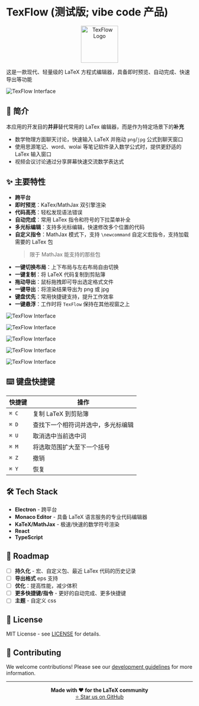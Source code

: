 # TexFlow (测试版; vibe code 产品)

<div align="center">
<img src="img/logo.png" width="100px" alt="TexFlow Logo">
</div>

这是一款现代、轻量级的 LaTeX 方程式编辑器，具备即时预览、自动完成、快速导出等功能

![TexFlow Interface](README-imgs/image-1.jpg)



## 📖 简介
本应用的开发目的**并非**替代常用的 LaTex 编辑器，而是作为特定场景下的**补充**
- 数学物理方面聊天讨论，快速输入 LaTeX 并拖动 `png`/`jpg` 公式到聊天窗口
- 使用思源笔记、word、wolai 等笔记软件录入数学公式时，提供更舒适的 LaTex 输入窗口
- 视频会议讨论通过分享屏幕快速交流数学表达式


## ✨ 主要特性

- **跨平台**
- **即时预览**：KaTex/MathJax 双引擎渲染
- **代码高亮**：轻松发现语法错误
- **自动完成**：常用 LaTex 指令和符号的下拉菜单补全
- **多光标编辑**：支持多光标编辑，快速修改多个位置的代码
- **自定义指令**：MathJax 模式下，支持 `\newcommand` 自定义宏指令，支持加载需要的 LaTex 包
  > 限于 MathJax 能支持的那些包
- **一键切换布局**：上下布局与左右布局自由切换
- **一键复制**：将 LaTeX 代码复制到剪贴簿
- **拖动导出**：鼠标拖拽即可导出选定格式文件
- **一键导出**：将渲染结果导出为 png 或 jpg
- **键盘优先**：常用快捷键支持，提升工作效率
- **一键悬浮**：工作时将 `TexFlow` 保持在其他视窗之上



![TexFlow Interface](README-imgs/autocomplete.gif)

![TexFlow Interface](README-imgs/drag-and-drop.gif)

![TexFlow Interface](README-imgs/image-3.jpg)

![TexFlow Interface](README-imgs/image-4.jpg)

![TexFlow Interface](README-imgs/image-5.jpg)



## ⌨️ 键盘快捷键

| 快捷键 | 操作                               |
| ------ | ---------------------------------- |
| `⌘ C`  | 复制 LaTeX 到剪贴簿                |
| `⌘ D`  | 查找下一个相符词并选中，多光标编辑 |
| `⌘ U`  | 取消选中当前选中词                 |
| `⌘ M`  | 将选取范围扩大至下一个括号         |
| `⌘ Z`  | 撤销                               |
| `⌘ Y`  | 恢复                               |


## 🛠 Tech Stack

- **Electron** - 跨平台
- **Monaco Editor** - 具备 LaTeX 语言服务的专业代码编辑器
- **KaTeX/MathJax** - 极速/快速的数学符号渲染
- **React**
- **TypeScript**

## 🔮 Roadmap

- [ ] **持久化** - 宏、自定义包、最近 LaTex 代码的历史记录
- [ ] **导出格式** eps 支持
- [ ] **优化**：提高性能，减少体积
- [ ] **更多快捷键/指令** - 更好的自动完成、更多快捷键
- [ ] **主题** - 自定义 css

## 📄 License

MIT License - see [LICENSE](LICENSE) for details.

## 🤝 Contributing

We welcome contributions! Please see our [development guidelines](DEVELOPMENT_RULES.md) for more information.

---

<p align="center">
  <strong>Made with ❤️ for the LaTeX community</strong><br>
  <a href="https://github.com/panyw5/instex">⭐ Star us on GitHub</a>
</p>

